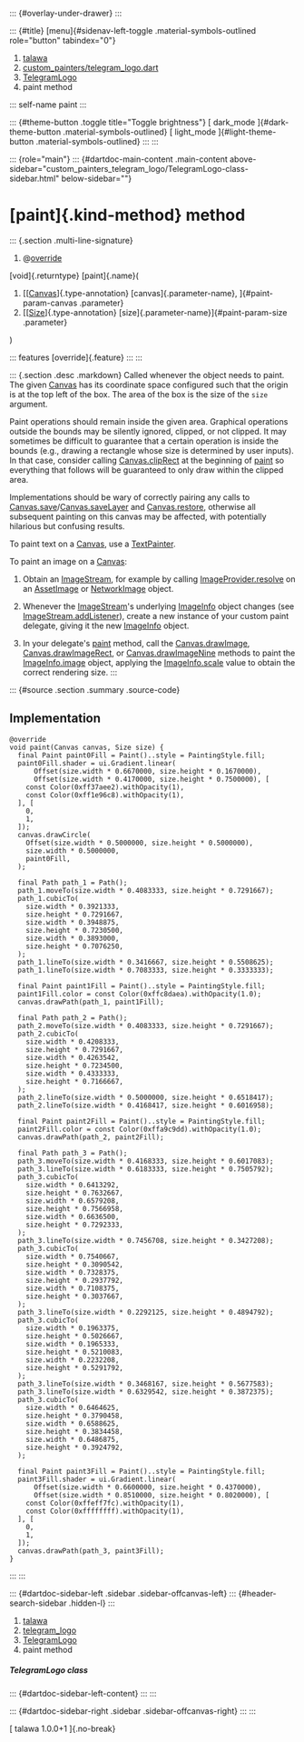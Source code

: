 ::: {#overlay-under-drawer}
:::

::: {#title}
[menu]{#sidenav-left-toggle .material-symbols-outlined role="button"
tabindex="0"}

1.  [talawa](../../index.html)
2.  [custom_painters/telegram_logo.dart](../../custom_painters_telegram_logo/)
3.  [TelegramLogo](../../custom_painters_telegram_logo/TelegramLogo-class.html)
4.  paint method

::: self-name
paint
:::

::: {#theme-button .toggle title="Toggle brightness"}
[ dark_mode ]{#dark-theme-button .material-symbols-outlined} [
light_mode ]{#light-theme-button .material-symbols-outlined}
:::
:::

::: {role="main"}
::: {#dartdoc-main-content .main-content above-sidebar="custom_painters_telegram_logo/TelegramLogo-class-sidebar.html" below-sidebar=""}
<div>

# [paint]{.kind-method} method

</div>

::: {.section .multi-line-signature}
<div>

1.  @[override](https://api.flutter.dev/flutter/dart-core/override-constant.html)

</div>

[void]{.returntype} [paint]{.name}(

1.  [[[Canvas](https://api.flutter.dev/flutter/painting/Canvas-class.html)]{.type-annotation}
    [canvas]{.parameter-name}, ]{#paint-param-canvas .parameter}
2.  [[[Size](https://api.flutter.dev/flutter/dart-ui/Size-class.html)]{.type-annotation}
    [size]{.parameter-name}]{#paint-param-size .parameter}

)

::: features
[override]{.feature}
:::
:::

::: {.section .desc .markdown}
Called whenever the object needs to paint. The given
[Canvas](https://api.flutter.dev/flutter/painting/Canvas-class.html) has
its coordinate space configured such that the origin is at the top left
of the box. The area of the box is the size of the `size` argument.

Paint operations should remain inside the given area. Graphical
operations outside the bounds may be silently ignored, clipped, or not
clipped. It may sometimes be difficult to guarantee that a certain
operation is inside the bounds (e.g., drawing a rectangle whose size is
determined by user inputs). In that case, consider calling
[Canvas.clipRect](https://api.flutter.dev/flutter/painting/Canvas/clipRect.html)
at the beginning of
[paint](../../custom_painters_telegram_logo/TelegramLogo/paint.html) so
everything that follows will be guaranteed to only draw within the
clipped area.

Implementations should be wary of correctly pairing any calls to
[Canvas.save](https://api.flutter.dev/flutter/painting/Canvas/save.html)/[Canvas.saveLayer](https://api.flutter.dev/flutter/painting/Canvas/saveLayer.html)
and
[Canvas.restore](https://api.flutter.dev/flutter/painting/Canvas/restore.html),
otherwise all subsequent painting on this canvas may be affected, with
potentially hilarious but confusing results.

To paint text on a
[Canvas](https://api.flutter.dev/flutter/painting/Canvas-class.html),
use a
[TextPainter](https://api.flutter.dev/flutter/painting/TextPainter-class.html).

To paint an image on a
[Canvas](https://api.flutter.dev/flutter/painting/Canvas-class.html):

1.  Obtain an
    [ImageStream](https://api.flutter.dev/flutter/painting/ImageStream-class.html),
    for example by calling
    [ImageProvider.resolve](https://api.flutter.dev/flutter/painting/ImageProvider/resolve.html)
    on an
    [AssetImage](https://api.flutter.dev/flutter/painting/AssetImage-class.html)
    or
    [NetworkImage](https://api.flutter.dev/flutter/painting/NetworkImage-class.html)
    object.

2.  Whenever the
    [ImageStream](https://api.flutter.dev/flutter/painting/ImageStream-class.html)\'s
    underlying
    [ImageInfo](https://api.flutter.dev/flutter/painting/ImageInfo-class.html)
    object changes (see
    [ImageStream.addListener](https://api.flutter.dev/flutter/painting/ImageStream/addListener.html)),
    create a new instance of your custom paint delegate, giving it the
    new
    [ImageInfo](https://api.flutter.dev/flutter/painting/ImageInfo-class.html)
    object.

3.  In your delegate\'s
    [paint](../../custom_painters_telegram_logo/TelegramLogo/paint.html)
    method, call the
    [Canvas.drawImage](https://api.flutter.dev/flutter/painting/Canvas/drawImage.html),
    [Canvas.drawImageRect](https://api.flutter.dev/flutter/painting/Canvas/drawImageRect.html),
    or
    [Canvas.drawImageNine](https://api.flutter.dev/flutter/painting/Canvas/drawImageNine.html)
    methods to paint the
    [ImageInfo.image](https://api.flutter.dev/flutter/painting/ImageInfo/image.html)
    object, applying the
    [ImageInfo.scale](https://api.flutter.dev/flutter/painting/ImageInfo/scale.html)
    value to obtain the correct rendering size.
:::

::: {#source .section .summary .source-code}
## Implementation

``` language-dart
@override
void paint(Canvas canvas, Size size) {
  final Paint paint0Fill = Paint()..style = PaintingStyle.fill;
  paint0Fill.shader = ui.Gradient.linear(
      Offset(size.width * 0.6670000, size.height * 0.1670000),
      Offset(size.width * 0.4170000, size.height * 0.7500000), [
    const Color(0xff37aee2).withOpacity(1),
    const Color(0xff1e96c8).withOpacity(1),
  ], [
    0,
    1,
  ]);
  canvas.drawCircle(
    Offset(size.width * 0.5000000, size.height * 0.5000000),
    size.width * 0.5000000,
    paint0Fill,
  );

  final Path path_1 = Path();
  path_1.moveTo(size.width * 0.4083333, size.height * 0.7291667);
  path_1.cubicTo(
    size.width * 0.3921333,
    size.height * 0.7291667,
    size.width * 0.3948875,
    size.height * 0.7230500,
    size.width * 0.3893000,
    size.height * 0.7076250,
  );
  path_1.lineTo(size.width * 0.3416667, size.height * 0.5508625);
  path_1.lineTo(size.width * 0.7083333, size.height * 0.3333333);

  final Paint paint1Fill = Paint()..style = PaintingStyle.fill;
  paint1Fill.color = const Color(0xffc8daea).withOpacity(1.0);
  canvas.drawPath(path_1, paint1Fill);

  final Path path_2 = Path();
  path_2.moveTo(size.width * 0.4083333, size.height * 0.7291667);
  path_2.cubicTo(
    size.width * 0.4208333,
    size.height * 0.7291667,
    size.width * 0.4263542,
    size.height * 0.7234500,
    size.width * 0.4333333,
    size.height * 0.7166667,
  );
  path_2.lineTo(size.width * 0.5000000, size.height * 0.6518417);
  path_2.lineTo(size.width * 0.4168417, size.height * 0.6016958);

  final Paint paint2Fill = Paint()..style = PaintingStyle.fill;
  paint2Fill.color = const Color(0xffa9c9dd).withOpacity(1.0);
  canvas.drawPath(path_2, paint2Fill);

  final Path path_3 = Path();
  path_3.moveTo(size.width * 0.4168333, size.height * 0.6017083);
  path_3.lineTo(size.width * 0.6183333, size.height * 0.7505792);
  path_3.cubicTo(
    size.width * 0.6413292,
    size.height * 0.7632667,
    size.width * 0.6579208,
    size.height * 0.7566958,
    size.width * 0.6636500,
    size.height * 0.7292333,
  );
  path_3.lineTo(size.width * 0.7456708, size.height * 0.3427208);
  path_3.cubicTo(
    size.width * 0.7540667,
    size.height * 0.3090542,
    size.width * 0.7328375,
    size.height * 0.2937792,
    size.width * 0.7108375,
    size.height * 0.3037667,
  );
  path_3.lineTo(size.width * 0.2292125, size.height * 0.4894792);
  path_3.cubicTo(
    size.width * 0.1963375,
    size.height * 0.5026667,
    size.width * 0.1965333,
    size.height * 0.5210083,
    size.width * 0.2232208,
    size.height * 0.5291792,
  );
  path_3.lineTo(size.width * 0.3468167, size.height * 0.5677583);
  path_3.lineTo(size.width * 0.6329542, size.height * 0.3872375);
  path_3.cubicTo(
    size.width * 0.6464625,
    size.height * 0.3790458,
    size.width * 0.6588625,
    size.height * 0.3834458,
    size.width * 0.6486875,
    size.height * 0.3924792,
  );

  final Paint paint3Fill = Paint()..style = PaintingStyle.fill;
  paint3Fill.shader = ui.Gradient.linear(
      Offset(size.width * 0.6600000, size.height * 0.4370000),
      Offset(size.width * 0.8510000, size.height * 0.8020000), [
    const Color(0xffeff7fc).withOpacity(1),
    const Color(0xffffffff).withOpacity(1),
  ], [
    0,
    1,
  ]);
  canvas.drawPath(path_3, paint3Fill);
}
```
:::
:::

::: {#dartdoc-sidebar-left .sidebar .sidebar-offcanvas-left}
::: {#header-search-sidebar .hidden-l}
:::

1.  [talawa](../../index.html)
2.  [telegram_logo](../../custom_painters_telegram_logo/)
3.  [TelegramLogo](../../custom_painters_telegram_logo/TelegramLogo-class.html)
4.  paint method

##### TelegramLogo class

::: {#dartdoc-sidebar-left-content}
:::
:::

::: {#dartdoc-sidebar-right .sidebar .sidebar-offcanvas-right}
:::
:::

[ talawa 1.0.0+1 ]{.no-break}
